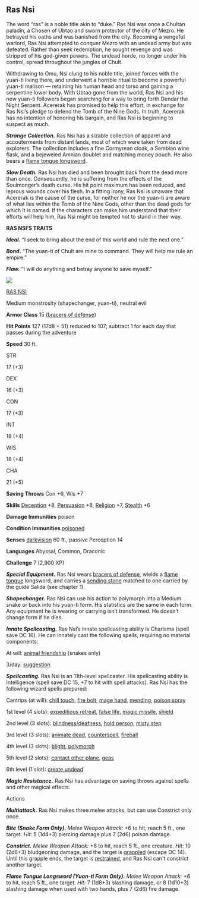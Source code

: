 ## Ras Nsi

The word “ras” is a noble title akin to “duke.” Ras Nsi was once a Chultan paladin, a Chosen of Ubtao and sworn protector of the city of Mezro. He betrayed his oaths and was banished from the city. Becoming a vengeful warlord, Ras Nsi attempted to conquer Mezro with an undead army but was defeated. Rather than seek redemption, he sought revenge and was stripped of his god-given powers. The undead horde, no longer under his control, spread throughout the jungles of Chult.

Withdrawing to Omu, Nsi clung to his noble title, joined forces with the yuan-ti living there, and underwent a horrible ritual to become a powerful yuan-ti malison — retaining his human head and torso and gaining a serpentine lower body. With Ubtao gone from the world, Ras Nsi and his new yuan-ti followers began searching for a way to bring forth Dendar the Night Serpent. Acererak has promised to help this effort, in exchange for Ras Nsi’s pledge to defend the Tomb of the Nine Gods. In truth, Acererak has no intention of honoring his bargain, and Ras Nsi is beginning to suspect as much.

_**Strange Collection.**_ Ras Nsi has a sizable collection of apparel and accouterments from distant lands, most of which were taken from dead explorers. The collection includes a fine Cormyrean cloak, a Sembian wine flask, and a bejeweled Amnian doublet and matching money pouch. He also bears a [flame tongue longsword](https://www.dndbeyond.com/magic-items/4895-flame-tongue-longsword).

_**Slow Death.**_ Ras Nsi has died and been brought back from the dead more than once. Consequently, he is suffering from the effects of the Soulmonger’s death curse. His hit point maximum has been reduced, and leprous wounds cover his flesh. In a fitting irony, Ras Nsi is unaware that Acererak is the cause of the curse, for neither he nor the yuan-ti are aware of what lies within the Tomb of the Nine Gods, other than the dead gods for which it is named. If the characters can make him understand that their efforts will help him, Ras Nsi might be tempted not to stand in their way.

**RAS NSI’S TRAITS**

_**Ideal.**_ “I seek to bring about the end of this world and rule the next one.”

_**Bond.**_ “The yuan-ti of Chult are mine to command. They will help me rule an empire.”

_**Flaw.**_ “I will do anything and betray anyone to save myself.”

[![](https://www.dndbeyond.com/avatars/thumbnails/30/765/500/323/636395100349835167.png)](https://www.dndbeyond.com/avatars/30/765/636395100349835167.png)

[RAS NSI](https://www.dndbeyond.com/monsters/33253-ras-nsi)

Medium monstrosity (shapechanger, yuan-ti), neutral evil

**Armor Class** 15 ([bracers of defense](https://www.dndbeyond.com/magic-items/4594-bracers-of-defense))

**Hit Points** 127 (17d8 + 51) reduced to 107; subtract 1 for each day that passes during the adventure

**Speed** 30 ft.

STR

17 (+3)

DEX

16 (+3)

CON

17 (+3)

INT

18 (+4)

WIS

18 (+4)

CHA

21 (+5)

**Saving Throws** Con +6, Wis +7

**Skills** [Deception](https://www.dndbeyond.com/compendium/rules/basic-rules/using-ability-scores#Deception) +8, [Persuasion](https://www.dndbeyond.com/compendium/rules/basic-rules/using-ability-scores#Persuasion) +8, [Religion](https://www.dndbeyond.com/compendium/rules/basic-rules/using-ability-scores#Religion) +7, [Stealth](https://www.dndbeyond.com/compendium/rules/basic-rules/using-ability-scores#Stealth) +6

**Damage Immunities** poison

**Condition Immunities** [poisoned](https://www.dndbeyond.com/compendium/rules/basic-rules/appendix-a-conditions#Poisoned)

**Senses** [darkvision](https://www.dndbeyond.com/compendium/rules/basic-rules/monsters#Darkvision) 60 ft., passive Perception 14

**Languages** Abyssal, Common, Draconic

**Challenge** 7 (2,900 XP)

_**Special Equipment.**_ Ras Nsi wears [bracers of defense](https://www.dndbeyond.com/magic-items/4594-bracers-of-defense), wields a [flame tongue](https://www.dndbeyond.com/magic-items/5386-flame-tongue) longsword, and carries a [sending stone](https://www.dndbeyond.com/magic-items/704225-sending-stone) matched to one carried by the guide Salida (see chapter 1).

_**Shapechanger.**_ Ras Nsi can use his action to polymorph into a Medium snake or back into his yuan-ti form. His statistics are the same in each form. Any equipment he is wearing or carrying isn’t transformed. He doesn’t change form if he dies.

_**Innate Spellcasting.**_ Ras Nsi’s innate spellcasting ability is Charisma (spell save DC 16). He can innately cast the following spells, requiring no material components:

At will: [animal friendship](https://www.dndbeyond.com/spells/animal-friendship) (snakes only)

3/day: [suggestion](https://www.dndbeyond.com/spells/suggestion)

_**Spellcasting.**_ Ras Nsi is an 11th-level spellcaster. His spellcasting ability is Intelligence (spell save DC 15, +7 to hit with spell attacks). Ras Nsi has the following wizard spells prepared:

Cantrips (at will): [chill touch](https://www.dndbeyond.com/spells/chill-touch), [fire bolt](https://www.dndbeyond.com/spells/fire-bolt), [mage hand](https://www.dndbeyond.com/spells/mage-hand), [mending](https://www.dndbeyond.com/spells/mending), [poison spray](https://www.dndbeyond.com/spells/poison-spray)

1st level (4 slots): [expeditious retreat](https://www.dndbeyond.com/spells/expeditious-retreat), [false life](https://www.dndbeyond.com/spells/false-life), [magic missile](https://www.dndbeyond.com/spells/magic-missile), [shield](https://www.dndbeyond.com/spells/shield)

2nd level (3 slots): [blindness/deafness](https://www.dndbeyond.com/spells/blindness-deafness), [hold person](https://www.dndbeyond.com/spells/hold-person), [misty step](https://www.dndbeyond.com/spells/misty-step)

3rd level (3 slots): [animate dead](https://www.dndbeyond.com/spells/animate-dead), [counterspell](https://www.dndbeyond.com/spells/counterspell), [fireball](https://www.dndbeyond.com/spells/fireball)

4th level (3 slots): [blight](https://www.dndbeyond.com/spells/blight), [polymorph](https://www.dndbeyond.com/spells/polymorph)

5th level (2 slots): [contact other plane](https://www.dndbeyond.com/spells/contact-other-plane), [geas](https://www.dndbeyond.com/spells/geas)

6th level (1 slot): [create undead](https://www.dndbeyond.com/spells/create-undead)

_**Magic Resistance.**_ Ras Nsi has advantage on saving throws against spells and other magical effects.

Actions

_**Multiattack.**_ Ras Nsi makes three melee attacks, but can use Constrict only once.

_**Bite (Snake Form Only).** Melee Weapon Attack:_ +6 to hit, reach 5 ft., one target. _Hit:_ 5 (1d4+3) piercing damage plus 7 (2d6) poison damage.

_**Constrict.** Melee Weapon Attack:_ +6 to hit, reach 5 ft., one creature. _Hit:_ 10 (2d6+3) bludgeoning damage, and the target is [grappled](https://www.dndbeyond.com/compendium/rules/basic-rules/appendix-a-conditions#Grappled) (escape DC 14). Until this grapple ends, the target is [restrained](https://www.dndbeyond.com/compendium/rules/basic-rules/appendix-a-conditions#Restrained), and Ras Nsi can't constrict another target.

_**Flame Tongue Longsword (Yuan-ti Form Only).** Melee Weapon Attack:_ +6 to hit, reach 5 ft., one target. _Hit:_ 7 (1d8+3) slashing damage, or 8 (1d10+3) slashing damage when used with two hands, plus 7 (2d6) fire damage.